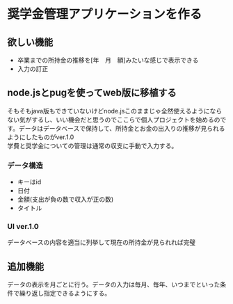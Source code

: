 # 奨学金管理アプリケーションを作る
## 欲しい機能
- 卒業までの所持金の推移を[年　月　額]みたいな感じで表示できる
- 入力の訂正

<!-- node.js版 ver1.0 -->
## node.jsとpugを使ってweb版に移植する
そもそもjava版もできていないけどnode.jsこのままじゃ全然使えるようにならない気がするし、いい機会だと思うのでここらで個人プロジェクトを始めるのです。データはデータベースで保持して、所持金とお金の出入りの推移が見られるようにしたものがver.1.0 \
学費と奨学金についての管理は通常の収支に手動で入力する。
### データ構造
- キーはid
- 日付
- 金額(支出が負の数で収入が正の数)
- タイトル
### UI ver.1.0
データベースの内容を適当に列挙して現在の所持金が見られれば完璧

<!-- node.js版 ver.2.0 (予定)-->
## 追加機能
データの表示を月ごとに行う。データの入力は毎月、毎年、いつまでといった条件で繰り返し指定できるようにする。